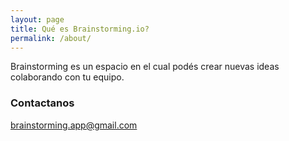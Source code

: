 ```yaml
---
layout: page
title: Qué es Brainstorming.io?
permalink: /about/
---
```


Brainstorming es un espacio en el cual podés crear nuevas ideas colaborando con tu equipo.

### Contactanos

[brainstorming.app@gmail.com](mailto:brainstorming.app@gmail.com)
